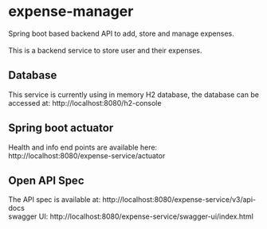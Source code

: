 # expense-manager
Spring boot based backend API to add, store and manage expenses.
<br>
<br>
This is a backend service to store user and their expenses.

## Database
This service is currently using in memory H2 database, the database can be accessed at:
http://localhost:8080/h2-console

## Spring boot actuator
Health and info end points are available here: http://localhost:8080/expense-service/actuator

## Open API Spec
The API spec is available at: http://localhost:8080/expense-service/v3/api-docs
<br>
swagger UI: http://localhost:8080/expense-service/swagger-ui/index.html
